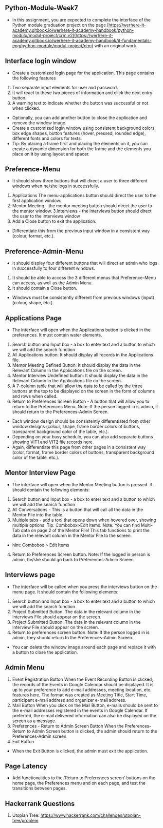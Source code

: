 ## Python-Module-Week7

* In this assignment, you are expected to complete the interface of the Python module graduation project on the page [https://werhere-it-academy.gitbook.io/werhere-it-academy-handbook/python-modulu/modul-project/crm.v2](https://werhere-it-academy.gitbook.io/werhere-it-academy-handbook/it-fundamentals-eng/python-module/modul-project/crm)  with an original work.

## Interface login window
* Create a customized login page for the application. This page contains the following features
1. Two separate input elements for user and password.
2. It will react to these two pieces of information and click the next entry button.
3. A warning text to indicate whether the button was successful or not when clicked.
* Optionally, you can add another button to close the application and remove the window image.
* Create a customized login window using consistent background colors, box edge shapes, button features (hover, pressed, rounded edge), different fonts and colors for texts.
* Tip: By placing a frame first and placing the elements on it, you can create a dynamic dimension for both the frame and the elements you place on it by using layout and spacer.

## Preference-Menu
* It should show three buttons that will direct a user to three different windows when he/she logs in successfully.
1. Applications The menu-applications button should direct the user to the first application window.
2. Mentor Meeting - the mentor meeting button should direct the user to the mentor window.
3.Interviews - the interviews button should direct the user to the interviews window
4. Add a Close button to exit the application.
* Differentiate this from the previous input window in a consistent way (colour, format, etc.).

## Preference-Admin-Menu
* It should display four different buttons that will direct an admin who logs in successfully to four different windows.
1. It should be able to access the 3 different menus that Preference-Menu can access, as well as the Admin Menu.
2. It should contain a Close button.
* Windows must be consistently different from previous windows (input) (colour, shape, etc.).

## Applications Page
* The interface will open when the Applications button is clicked in the preferences. It must contain water elements.
1. Search button and Input box - a box to enter text and a button to which we will add the search function
2. All Applications button: It should display all records in the Applications file.
3. Mentor Meeting Defined Button: It should display the data in the Relevant Column in the Applications file on the screen.
4. Mentor Interview Undefined button: It should display the data in the Relevant Column in the Applications file on the screen.
5. A 7-column table that will allow the data to be called by the three buttons at the top to be displayed on the screen in the form of columns and rows when called.
6. Return to Preferences Screen Button - A button that will allow you to return to the Preferences Menu. Note: If the person logged in is admin, it should return to the Preferences-Admin Screen.
* Each window design should be consistently differentiated from other window designs (colour, shape, frame border colors of buttons, transparent background color of the table, etc.).
* Depending on your busy schedule, you can also add separate buttons showing VIT1 and VIT2 file records here.
* Again, differentiate this page from other pages in a consistent way (color, format, frame border colors of buttons, transparent background color of the table, etc.).

## Mentor Interview Page
* The interface will open when the Mentor Meeting button is pressed. It should contain the following elements:
1. Search button and Input box - a box to enter text and a button to which we will add the search function
2. All Conversations - This is a button that will call all the data in the Mentor File into the table.
3. Multiple tabs - add a tool that opens down when hovered over, showing multiple options. Tip: Combobox>Edit Items. Note: You can find Multi-Tab data on page 2 of the Mentor File! This tab functions to print the data in the relevant column in the Mentor File to the screen.
* hint: Combobox > Edit Items
4. Return to Preferences Screen button.
Note: If the logged in person is admin, he/she should go back to Preferences-Admin Screen.

## Interviews page
* The interface will be called when you press the interviews button on the menu page. It should contain the following elements:
1. Search button and Input box - a box to enter text and a button to which we will add the search function
2. Project Submitted Button: The data in the relevant column in the Interviews File should appear on the screen.
3. Project Submitted Button: The data in the relevant column in the Interview File should appear on the screen.
4. Return to preferences screen button. Note: If the person logged in is admin, they should return to the Preferences-Admin Screen.
* You can delete the window image around each page and replace it with a button to close the application.

## Admin Menu
1. Event Registration Button
When the Event Recording Button is clicked, the records of the Events in Google Calendar should be displayed. It is up to your preference to add e-mail addresses, meeting location, etc. features here. The format was created as Meeting Title, Start Time, participant e-mail address and organizer e-mail address.
2. Mail Button
When you click on the Mail Button, e-mails should be sent to the e-mail addresses registered in the events in Google Calendar. If preferred, the e-mail delivered information can also be displayed on the screen as a message.
3. Preferences - Return to Admin Screen Button
When the Preferences-Return to Admin Screen button is clicked, the admin should return to the Preferences-Admin screen.
4. Exit Button
* When the Exit Button is clicked, the admin must exit the application.


## Page Latency
* Add functionalities to the 'Return to Preferences screen' buttons on the home page, the Preferences menu and on each page, and test the transitions between pages.

## Hackerrank Questions

1. Utopian Tree: https://www.hackerrank.com/challenges/utopian-tree/problem
